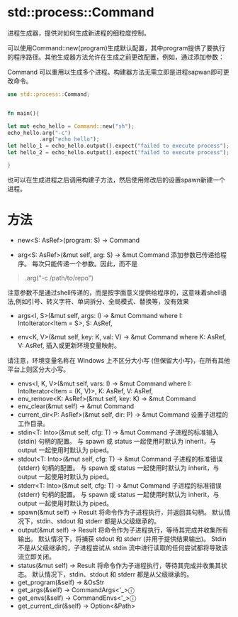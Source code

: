  # std::process::Command 
 进程生成器，提供对如何生成新进程的细粒度控制。
 
可以使用Command::new(program)生成默认配置，其中program提供了要执行的程序路径。其他生成器方法允许在生成之前更改配置，例如，通过添加参数：

Command 可以重用以生成多个进程。构建器方法无需立即是进程sapwan即可更改命令。

```rust
use std::process::Command;


fn main(){

let mut echo_hello = Command::new("sh");
echo_hello.arg("-c")
          .arg("echo hello");
let hello_1 = echo_hello.output().expect("failed to execute process");
let hello_2 = echo_hello.output().expect("failed to execute process");

}
```
也可以在生成进程之后调用构建子方法，然后使用修改后的设置spawn新建一个进程。


# 方法

* new<S: AsRef<OsStr>>(program: S) -> Command

* arg<S: AsRef<OsStr>>(&mut self, arg: S) -> &mut Command
 添加参数已传递给程序。
 每次只能传递一个参数。因此，而不是
 > .arg("-c /path/to/repo")

 注意参数不是通过shell传递的，而是按字面意义提供给程序的，这意味着shell语法,例如引号、转义字符、单词拆分、全局模式、替换等，没有效果

 * args<I, S>(&mut self, args: I) -> &mut Command
where
    I: IntoIterator<Item = S>,
    S: AsRef<OsStr>, 

* env<K, V>(&mut self, key: K, val: V) -> &mut Command
where
    K: AsRef<OsStr>,
    V: AsRef<OsStr>, 
    插入或更新环境变量映射。

请注意，环境变量名称在 Windows 上不区分大小写 (但保留大小写)，在所有其他平台上则区分大小写。

* envs<I, K, V>(&mut self, vars: I) -> &mut Command
where
    I: IntoIterator<Item = (K, V)>,
    K: AsRef<OsStr>,
    V: AsRef<OsStr>, 
* env_remove<K: AsRef<OsStr>>(&mut self, key: K) -> &mut Command
* env_clear(&mut self) -> &mut Command
* current_dir<P: AsRef<Path>>(&mut self, dir: P) -> &mut Command 设置子进程的工作目录。
* stdin<T: Into<Stdio>>(&mut self, cfg: T) -> &mut Command
子进程的标准输入 (stdin) 句柄的配置。
与 spawn 或 status 一起使用时默认为 inherit，与 output 一起使用时默认为 piped。
* stdout<T: Into<Stdio>>(&mut self, cfg: T) -> &mut Command
子进程的标准错误 (stderr) 句柄的配置。
与 spawn 或 status 一起使用时默认为 inherit，与 output 一起使用时默认为 piped。
* stderr<T: Into<Stdio>>(&mut self, cfg: T) -> &mut Command
子进程的标准错误 (stderr) 句柄的配置。
与 spawn 或 status 一起使用时默认为 inherit，与 output 一起使用时默认为 piped。
* spawn(&mut self) -> Result<Child>
将命令作为子进程执行，并返回其句柄。
默认情况下，stdin、stdout 和 stderr 都是从父级继承的。
* output(&mut self) -> Result<Output>
将命令作为子进程执行，等待其完成并收集所有输出。
默认情况下，将捕获 stdout 和 stderr (并用于提供结果输出)。 Stdin 不是从父级继承的，子进程尝试从 stdin 流中进行读取的任何尝试都将导致该流立即关闭。
* status(&mut self) -> Result<ExitStatus>
将命令作为子进程执行，等待其完成并收集其状态。
默认情况下，stdin、stdout 和 stderr 都是从父级继承的。
*  get_program(&self) -> &OsStr
* get_args(&self) -> CommandArgs<'_>ⓘ
* get_envs(&self) -> CommandEnvs<'_>ⓘ
* get_current_dir(&self) -> Option<&Path>